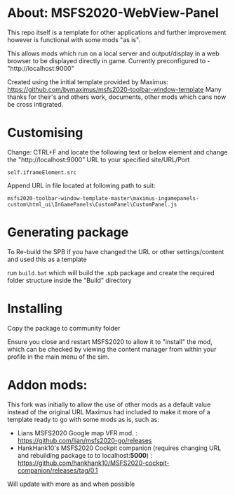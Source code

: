 # About: MSFS2020-WebView-Panel
This repo itself is a template for other applications and further improvement however is functional with some mods "as is".

This allows mods which run on a local server and output/display in a web browser to be displayed directly in game. Currently preconfigured to - "http://localhost:9000"

Created using the initial template provided by Maximus: https://github.com/bymaximus/msfs2020-toolbar-window-template Many thanks for their's and others work, documents, other mods which cans now be cross intigrated. 

# Customising
Change: CTRL+F and locate the following text or below element and change the "http://localhost:9000" URL to your specified site/URL/Port

`self.iframeElement.src` 

Append URL in file located at following path to suit:

`msfs2020-toolbar-window-template-master\maximus-ingamepanels-custom\html_ui\InGamePanels\CustomPanel\CustomPanel.js`


# Generating package
To Re-build the SPB if you have changed the URL or other settings/content and used this as a template 

run `build.bat` which will build the .spb package and create the required folder structure inside the "Build" directory 

# Installing
Copy the package to community folder

Ensure you close and restart MSFS2020 to allow it to "install" the mod, which can be checked by viewing the content manager from within your profile in the main menu of the sim.


# Addon mods:

This fork was initially to allow the use of other mods as a default value instead of the original URL Maximus had included to make it more of a template ready to go with some mods as is, such as:

* Lians MSFS2020 Google map VFR mod. : https://github.com/lian/msfs2020-go/releases
* HankHank10's MSFS2020 Cockpit companion (requires changing URL and rebuilding package to to localhost:**5000**) : https://github.com/hankhank10/MSFS2020-cockpit-companion/releases/tag/0.1

Will update with more as and when possible

